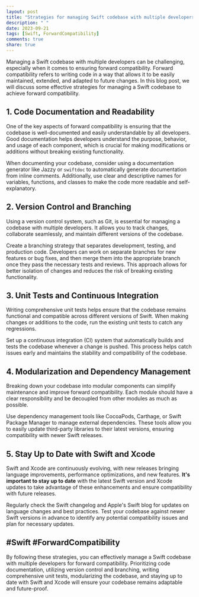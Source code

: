 ```yaml
---
layout: post
title: "Strategies for managing Swift codebase with multiple developers for forward compatibility"
description: " "
date: 2023-09-21
tags: [Swift, ForwardCompatibility]
comments: true
share: true
---
```


Managing a Swift codebase with multiple developers can be challenging, especially when it comes to ensuring forward compatibility. Forward compatibility refers to writing code in a way that allows it to be easily maintained, extended, and adapted to future changes. In this blog post, we will discuss some effective strategies for managing a Swift codebase to achieve forward compatibility.

## 1. Code Documentation and Readability

One of the key aspects of forward compatibility is ensuring that the codebase is well-documented and easily understandable by all developers. Good documentation helps developers understand the purpose, behavior, and usage of each component, which is crucial for making modifications or additions without breaking existing functionality.

When documenting your codebase, consider using a documentation generator like Jazzy or `swiftdoc` to automatically generate documentation from inline comments. Additionally, use clear and descriptive names for variables, functions, and classes to make the code more readable and self-explanatory.

## 2. Version Control and Branching

Using a version control system, such as Git, is essential for managing a codebase with multiple developers. It allows you to track changes, collaborate seamlessly, and maintain different versions of the codebase.

Create a branching strategy that separates development, testing, and production code. Developers can work on separate branches for new features or bug fixes, and then merge them into the appropriate branch once they pass the necessary tests and reviews. This approach allows for better isolation of changes and reduces the risk of breaking existing functionality.

## 3. Unit Tests and Continuous Integration

Writing comprehensive unit tests helps ensure that the codebase remains functional and compatible across different versions of Swift. When making changes or additions to the code, run the existing unit tests to catch any regressions.

Set up a continuous integration (CI) system that automatically builds and tests the codebase whenever a change is pushed. This process helps catch issues early and maintains the stability and compatibility of the codebase.

## 4. Modularization and Dependency Management

Breaking down your codebase into modular components can simplify maintenance and improve forward compatibility. Each module should have a clear responsibility and be decoupled from other modules as much as possible.

Use dependency management tools like CocoaPods, Carthage, or Swift Package Manager to manage external dependencies. These tools allow you to easily update third-party libraries to their latest versions, ensuring compatibility with newer Swift releases.

## 5. Stay Up to Date with Swift and Xcode

Swift and Xcode are continuously evolving, with new releases bringing language improvements, performance optimizations, and new features. **It's important to stay up to date** with the latest Swift version and Xcode updates to take advantage of these enhancements and ensure compatibility with future releases.

Regularly check the Swift changelog and Apple's Swift blog for updates on language changes and best practices. Test your codebase against newer Swift versions in advance to identify any potential compatibility issues and plan for necessary updates.

## #Swift #ForwardCompatibility

By following these strategies, you can effectively manage a Swift codebase with multiple developers for forward compatibility. Prioritizing code documentation, utilizing version control and branching, writing comprehensive unit tests, modularizing the codebase, and staying up to date with Swift and Xcode will ensure your codebase remains adaptable and future-proof.